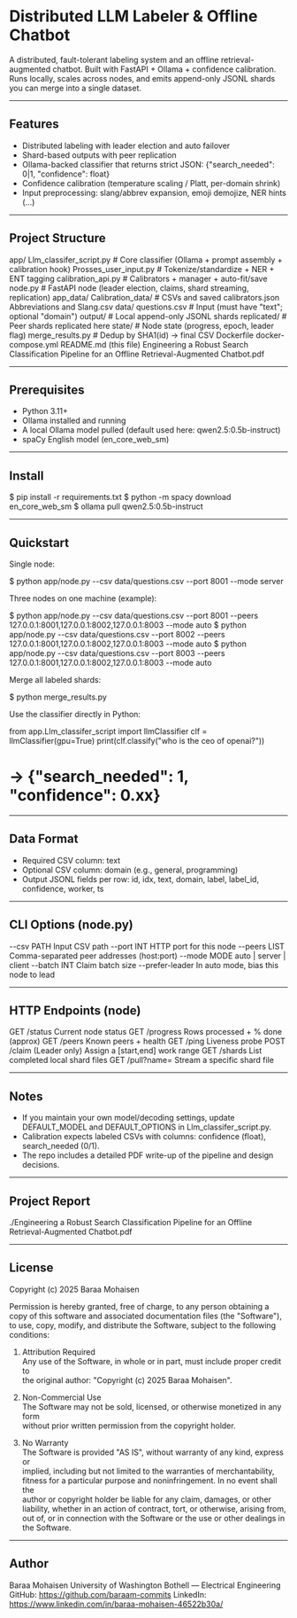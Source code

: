 # Distributed LLM Labeler & Offline Chatbot

A distributed, fault-tolerant labeling system and an offline retrieval-augmented chatbot.
Built with FastAPI + Ollama + confidence calibration. Runs locally, scales across nodes, and
emits append-only JSONL shards you can merge into a single dataset.

---

## Features

- Distributed labeling with leader election and auto failover
- Shard-based outputs with peer replication
- Ollama-backed classifier that returns strict JSON: {"search_needed": 0|1, "confidence": float}
- Confidence calibration (temperature scaling / Platt, per-domain shrink)
- Input preprocessing: slang/abbrev expansion, emoji demojize, NER hints (<ENT>…</ENT>)


---

## Project Structure

app/
  Llm_classifer_script.py      # Core classifier (Ollama + prompt assembly + calibration hook)
  Prosses_user_input.py        # Tokenize/standardize + NER + ENT tagging
  calibration_api.py           # Calibrators + manager + auto-fit/save
  node.py                      # FastAPI node (leader election, claims, shard streaming, replication)
  app_data/
    Calibration_data/          # CSVs and saved calibrators.json
    Abbreviations and Slang.csv
data/
  questions.csv                # Input (must have "text"; optional "domain")
output/                        # Local append-only JSONL shards
replicated/                    # Peer shards replicated here
state/                         # Node state (progress, epoch, leader flag)
merge_results.py               # Dedup by SHA1(id) → final CSV
Dockerfile
docker-compose.yml
README.md (this file)
Engineering a Robust Search Classification Pipeline for an Offline Retrieval-Augmented Chatbot.pdf

---

## Prerequisites

- Python 3.11+
- Ollama installed and running
- A local Ollama model pulled (default used here: qwen2.5:0.5b-instruct)
- spaCy English model (en_core_web_sm)

---

## Install

$ pip install -r requirements.txt
$ python -m spacy download en_core_web_sm
$ ollama pull qwen2.5:0.5b-instruct

---

## Quickstart

Single node:

$ python app/node.py --csv data/questions.csv --port 8001 --mode server

Three nodes on one machine (example):

$ python app/node.py --csv data/questions.csv --port 8001 --peers 127.0.0.1:8001,127.0.0.1:8002,127.0.0.1:8003 --mode auto
$ python app/node.py --csv data/questions.csv --port 8002 --peers 127.0.0.1:8001,127.0.0.1:8002,127.0.0.1:8003 --mode auto
$ python app/node.py --csv data/questions.csv --port 8003 --peers 127.0.0.1:8001,127.0.0.1:8002,127.0.0.1:8003 --mode auto

Merge all labeled shards:

$ python merge_results.py

Use the classifier directly in Python:

from app.Llm_classifer_script import llmClassifier
clf = llmClassifier(gpu=True)
print(clf.classify("who is the ceo of openai?"))
# -> {"search_needed": 1, "confidence": 0.xx}

---

## Data Format

- Required CSV column: text
- Optional CSV column: domain  (e.g., general, programming)
- Output JSONL fields per row: id, idx, text, domain, label, label_id, confidence, worker, ts

---

## CLI Options (node.py)

--csv PATH           Input CSV path
--port INT           HTTP port for this node
--peers LIST         Comma-separated peer addresses (host:port)
--mode MODE          auto | server | client
--batch INT          Claim batch size
--prefer-leader      In auto mode, bias this node to lead

---

## HTTP Endpoints (node)

GET  /status       Current node status
GET  /progress     Rows processed + % done (approx)
GET  /peers        Known peers + health
GET  /ping         Liveness probe
POST /claim        (Leader only) Assign a [start,end] work range
GET  /shards       List completed local shard files
GET  /pull?name=   Stream a specific shard file

---

## Notes

- If you maintain your own model/decoding settings, update DEFAULT_MODEL and DEFAULT_OPTIONS
  in Llm_classifer_script.py.
- Calibration expects labeled CSVs with columns: confidence (float), search_needed (0/1).
- The repo includes a detailed PDF write-up of the pipeline and design decisions.

---

## Project Report

./Engineering a Robust Search Classification Pipeline for an Offline Retrieval-Augmented Chatbot.pdf

---

## License

Copyright (c) 2025 Baraa Mohaisen

Permission is hereby granted, free of charge, to any person obtaining a copy
of this software and associated documentation files (the "Software"), to use, 
copy, modify, and distribute the Software, subject to the following conditions:

1. Attribution Required  
   Any use of the Software, in whole or in part, must include proper credit to  
   the original author: "Copyright (c) 2025 Baraa Mohaisen".  

2. Non-Commercial Use  
   The Software may not be sold, licensed, or otherwise monetized in any form  
   without prior written permission from the copyright holder.  

3. No Warranty  
   The Software is provided "AS IS", without warranty of any kind, express or  
   implied, including but not limited to the warranties of merchantability,  
   fitness for a particular purpose and noninfringement. In no event shall the  
   author or copyright holder be liable for any claim, damages, or other  
   liability, whether in an action of contract, tort, or otherwise, arising from,  
   out of, or in connection with the Software or the use or other dealings in  
   the Software.

---

## Author

Baraa Mohaisen
University of Washington Bothell — Electrical Engineering
GitHub: https://github.com/baraam-commits
LinkedIn: https://www.linkedin.com/in/baraa-mohaisen-46522b30a/
